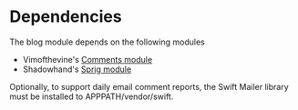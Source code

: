 # Dependencies

The blog module depends on the following modules

 - Vimofthevine's [Comments module](http://github.com/vimofthevine/kohana-comments)
 - Shadowhand's [Sprig module](http://github.com/shadowhand/sprig)

Optionally, to support daily email comment reports, the Swift Mailer library
must be installed to APPPATH/vendor/swift.

